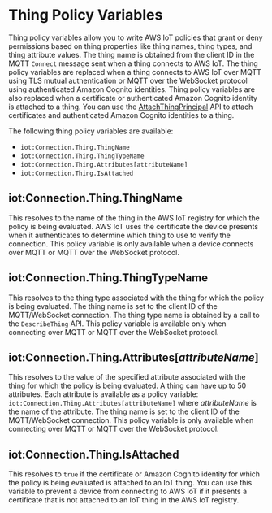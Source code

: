 # Thing Policy Variables<a name="thing-policy-variables"></a>

Thing policy variables allow you to write AWS IoT policies that grant or deny permissions based on thing properties like thing names, thing types, and thing attribute values\. The thing name is obtained from the client ID in the MQTT `Connect` message sent when a thing connects to AWS IoT\. The thing policy variables are replaced when a thing connects to AWS IoT over MQTT using TLS mutual authentication or MQTT over the WebSocket protocol using authenticated Amazon Cognito identities\. Thing policy variables are also replaced when a certificate or authenticated Amazon Cognito identity is attached to a thing\. You can use the [AttachThingPrincipal](https://docs.aws.amazon.com/iot/latest/apireference/API_AttachThingPrincipal.html) API to attach certificates and authenticated Amazon Cognito identities to a thing\.

The following thing policy variables are available:
+ `iot:Connection.Thing.ThingName`
+ `iot:Connection.Thing.ThingTypeName`
+ `iot:Connection.Thing.Attributes[attributeName]`
+ `iot:Connection.Thing.IsAttached`

## iot:Connection\.Thing\.ThingName<a name="thing-policy-variables-thingName"></a>

This resolves to the name of the thing in the AWS IoT registry for which the policy is being evaluated\. AWS IoT uses the certificate the device presents when it authenticates to determine which thing to use to verify the connection\. This policy variable is only available when a device connects over MQTT or MQTT over the WebSocket protocol\.

## iot:Connection\.Thing\.ThingTypeName<a name="thing-policy-variables-thingTypeName"></a>

This resolves to the thing type associated with the thing for which the policy is being evaluated\. The thing name is set to the client ID of the MQTT/WebSocket connection\. The thing type name is obtained by a call to the `DescribeThing` API\. This policy variable is available only when connecting over MQTT or MQTT over the WebSocket protocol\.

## iot:Connection\.Thing\.Attributes\[*attributeName*\]<a name="thing-policy-variables-thing-attributes"></a>

This resolves to the value of the specified attribute associated with the thing for which the policy is being evaluated\. A thing can have up to 50 attributes\. Each attribute is available as a policy variable: `iot:Connection.Thing.Attributes[attributeName]` where *attributeName* is the name of the attribute\. The thing name is set to the client ID of the MQTT/WebSocket connection\. This policy variable is only available when connecting over MQTT or MQTT over the WebSocket protocol\.

## iot:Connection\.Thing\.IsAttached<a name="thing-policy-variables-thing-attached"></a>

This resolves to `true` if the certificate or Amazon Cognito identity for which the policy is being evaluated is attached to an IoT thing\. You can use this variable to prevent a device from connecting to AWS IoT if it presents a certificate that is not attached to an IoT thing in the AWS IoT registry\.